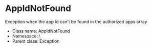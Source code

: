 AppIdNotFound
===============

Exception when the app id can&#039;t be found in the authorized apps array




* Class name: AppIdNotFound
* Namespace: \
* Parent class: Exception








